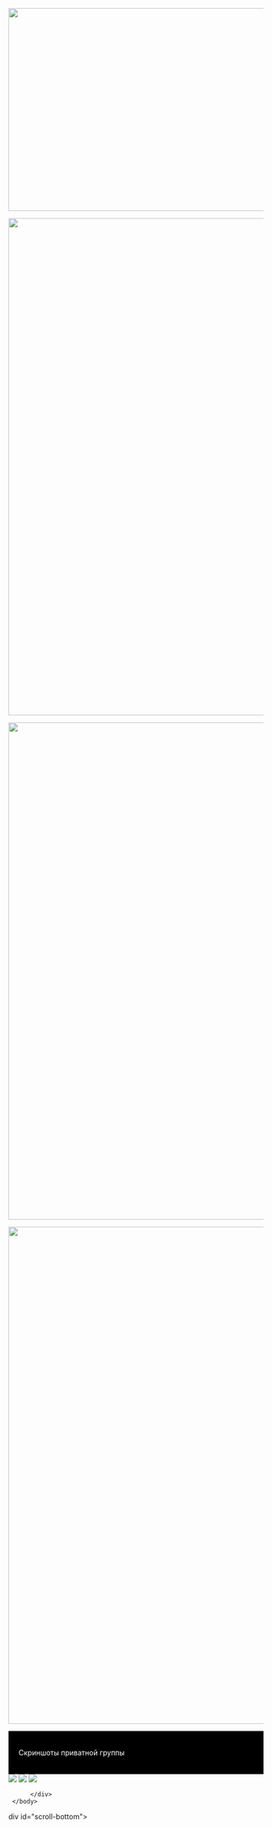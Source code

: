 <!DOCTYPE html>
<html>
<head>
<meta charset="utf-8">
</head>
<body>
<p><img src="1-4.jpg" width="1280" height="400"></p>
<p><img src="1-1.jpg" width="1280" height="980"></p>
<p><img src="1-2.jpg" width="1280" height="980"></p>
<p><img src="1-3.jpg" width="1280" height="980"></p>
<div style="background-color:black;color:white;padding:20px;">
 
  <centr><p>Скриншоты приватной группы</p></centr>
<html>
     <head>
          <meta charset="utf-8">
          <link rel="stylesheet" type="text/css" href="style.css" />
          <title>Слай-шоу HTML CSS</title>
     </head>
   
</div>
     <body>
          <div class="wrapper">
               <img src="Bowsette_4KDesktop_V03.jpg">
               <img src="Ashe_4KDesktop_V01.jpg">
               <img src="Albedo_4KDesktop_V01.jpg">
            
          </div>
     </body>
</html>
div id="scroll-bottom"></div>

<p id="back-top">
  <a href="#top"><span></span></a>
</p>
</body>
</html>

</body>
</html>

